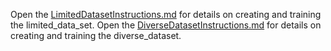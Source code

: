 Open the [LimitedDatasetInstructions.md](LimitedDatasetInstructions.md) for details on creating and training the limited_data_set.
Open the [DiverseDatasetInstructions.md](DiverseDatasetInstructions.md) for details on creating and training the diverse_dataset.
